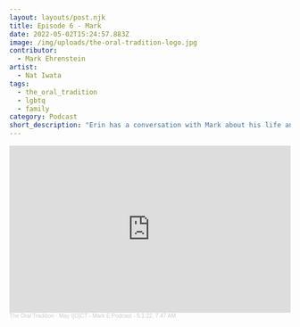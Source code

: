 ```yaml
---
layout: layouts/post.njk
title: Episode 6 - Mark
date: 2022-05-02T15:24:57.883Z
image: /img/uploads/the-oral-tradition-logo.jpg
contributor:
  - Mark Ehrenstein
artist:
  - Nat Iwata
tags:
  - the_oral_tradition
  - lgbtq
  - family
category: Podcast
short_description: "Erin has a conversation with Mark about his life and faith. "
---
```

<iframe width="100%" height="300" scrolling="no" frameborder="no" allow="autoplay" src="https://w.soundcloud.com/player/?url=https%3A//api.soundcloud.com/tracks/1261023283&color=%23ff5500&auto_play=false&hide_related=false&show_comments=true&show_user=true&show_reposts=false&show_teaser=true&visual=true"></iframe><div style="font-size: 10px; color: #cccccc;line-break: anywhere;word-break: normal;overflow: hidden;white-space: nowrap;text-overflow: ellipsis; font-family: Interstate,Lucida Grande,Lucida Sans Unicode,Lucida Sans,Garuda,Verdana,Tahoma,sans-serif;font-weight: 100;"><a href="https://soundcloud.com/the-oral-tradition" title="The Oral Tradition" target="_blank" style="color: #cccccc; text-decoration: none;">The Oral Tradition</a> · <a href="https://soundcloud.com/the-oral-tradition/may-oct-mark-e-podcast-5122-747-am" title="May [O]CT - Mark E Podcast - 5:1:22, 7.47 AM" target="_blank" style="color: #cccccc; text-decoration: none;">May \[O]CT - Mark E Podcast - 5:1:22, 7.47 AM</a></div>